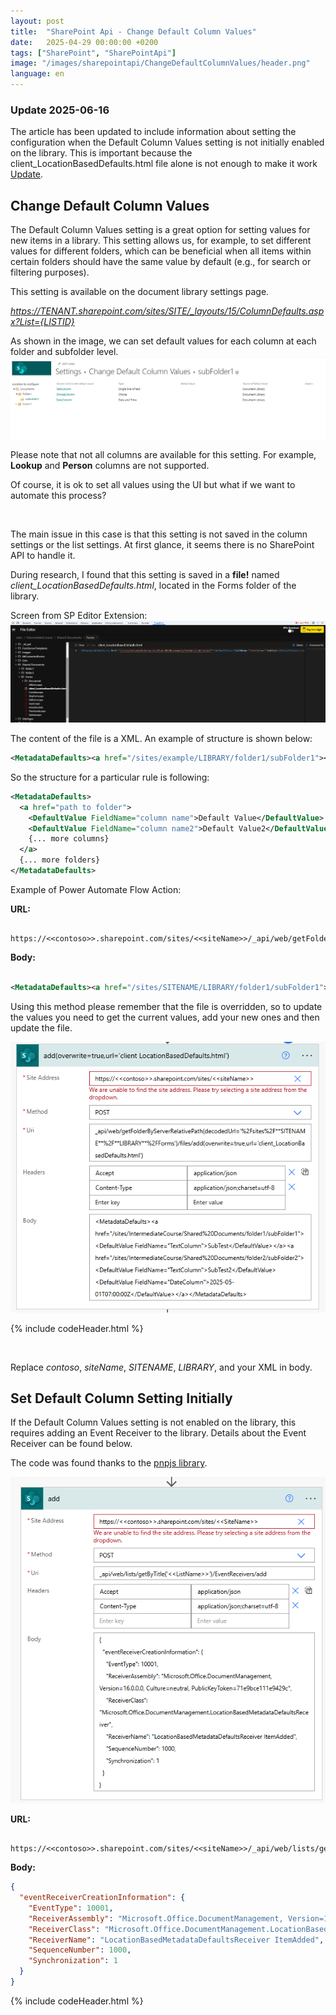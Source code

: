 ```yaml
---
layout: post
title:  "SharePoint Api - Change Default Column Values"
date:   2025-04-29 00:00:00 +0200
tags: ["SharePoint", "SharePointApi"]
image: "/images/sharepointapi/ChangeDefaultColumnValues/header.png"
language: en
---
```


### Update 2025-06-16
The article has been updated to include information about setting the configuration when the Default Column Values setting is not initially enabled on the library. This is important because the client_LocationBasedDefaults.html file alone is not enough to make it work [Update](#set-default-column-initially).

## Change Default Column Values

The Default Column Values setting is a great option for setting values for new items in a library. This setting allows us, for example, to set different values for different folders, which can be beneficial when all items within certain folders should have the same value by default (e.g., for search or filtering purposes).

This setting is available on the document library settings page.

*https://TENANT.sharepoint.com/sites/SITE/_layouts/15/ColumnDefaults.aspx?List={LISTID}*


As shown in the image, we can set default values for each column at each folder and subfolder level.
![Default Column Values Settings](/images/sharepointapi/ChangeDefaultColumnValues/ChangeDefaultColumnValuesSettings.png)

Please note that not all columns are available for this setting. For example, **Lookup** and **Person** columns are not supported.


Of course, it is ok to set all values using the UI but what if we want to automate this process?

<br/>

The main issue in this case is that this setting is not saved in the column settings or the list settings. At first glance, it seems there is no SharePoint API to handle it.

During research, I found that this setting is saved in a **file!** named *client_LocationBasedDefaults.html*, located in the Forms folder of the library.


Screen from SP Editor Extension:
![File editor of SP Editor Extension](/images/sharepointapi/ChangeDefaultColumnValues/spEditorFileEditor.png)


The content of the file is a XML. An example of structure is shown below:

```xml
<MetadataDefaults><a href="/sites/example/LIBRARY/folder1/subFolder1"><DefaultValue FieldName="TextColumn">SubTest</DefaultValue></a><a href="/sites/example/LIBRARY/folder2/subFolder2"><DefaultValue FieldName="TextColumn">SubTest2</DefaultValue><DefaultValue FieldName="DateColumn">2025-05-01T07:00:00Z</DefaultValue></a></MetadataDefaults>
```

So the structure for a particular rule is following:

```xml
<MetadataDefaults>
  <a href="path to folder">
    <DefaultValue FieldName="column name">Default Value</DefaultValue>
    <DefaultValue FieldName="column name2">Default Value2</DefaultValue>
    {... more columns}
  </a>
  {... more folders}
</MetadataDefaults>
```

Example of Power Automate Flow Action:

**URL:**

```
 https://<<contoso>>.sharepoint.com/sites/<<siteName>>/_api/web/getFolderByServerRelativePath(decodedUrl='%2Fsites%2F**SITENAME**%2F**LIBRARY**%2FForms')/files/add(overwrite=true,url='client_LocationBasedDefaults.html')
```

**Body:**

```xml

<MetadataDefaults><a href="/sites/SITENAME/LIBRARY/folder1/subFolder1"><DefaultValue FieldName="TextColumn">SubTest</DefaultValue></a><a href="/sites/SITENAME/LIBRARY/folder2/subFolder2"><DefaultValue FieldName="TextColumn">SubTest2</DefaultValue><DefaultValue FieldName="DateColumn">2025-05-01T07:00:00Z</DefaultValue></a></MetadataDefaults>

```

Using this method please remember that the file is overridden, so to update the values you need to get the current values, add your new ones and then update the file.

![PA Action](/images/sharepointapi/ChangeDefaultColumnValues/PAAction.png)

  {% include codeHeader.html %}
<div class="powerAutomateCode" style="display:none">
{"id":"6471f670-aeb4-4835-bf14-2f78534cb6a6","brandColor":"#036C70","connectionReferences":{"shared_sharepointonline":{"connection":{"id":"/sharedsharepointonline_a82fc"}},"shared_office365":{"connection":{"id":"/admin_CoECoreO365Outlook"}}},"connectorDisplayName":"SharePoint","icon":"https://conn-afd-prod-endpoint-bmc9bqahasf3grgk.b01.azurefd.net/releases/v1.0.1746/1.0.1746.4174/sharepointonline/icon.png","isTrigger":false,"operationName":"add(overwrite=true,url='client_LocationBasedDefaults.html')","operationDefinition":{"type":"OpenApiConnection","inputs":{"host":{"connectionName":"shared_sharepointonline","operationId":"HttpRequest","apiId":"/providers/Microsoft.PowerApps/apis/shared_sharepointonline"},"parameters":{"dataset":"https://contoso.sharepoint.com/sites/siteName","parameters/method":"POST","parameters/uri":"_api/web/getFolderByServerRelativePath(decodedUrl='%2Fsites%2FSITENAME%2FLIBRARY%2FForms')/files/add(overwrite=true,url='client_LocationBasedDefaults.html')","parameters/headers":{"Accept":"application/json","Content-Type":"application/json;charset=utf-8"},"parameters/body":"XML CONTENT"},"authentication":{"type":"Raw","value":"@json(decodeBase64(triggerOutputs().headers['X-MS-APIM-Tokens']))['$ConnectionKey']"}},"runAfter":{}}}
</div>

<br/>

Replace *contoso*, *siteName*, *SITENAME*, *LIBRARY*, and your XML in body.


## Set Default Column Setting Initially
If the Default Column Values setting is not enabled on the library, this requires adding an Event Receiver to the library. Details about the Event Receiver can be found below.

The code was found thanks to the [pnpjs library](https://github.com/pnp/pnpjs).

![Add Event receiver](/images/sharepointapi/ChangeDefaultColumnValues/AddEventReceiver.png)

**URL:**

```
 https://<<contoso>>.sharepoint.com/sites/<<siteName>>/_api/web/lists/getByTitle('<<ListName>>')/EventReceivers/add
```

**Body:**

```json
{
  "eventReceiverCreationInformation": {
    "EventType": 10001,
    "ReceiverAssembly": "Microsoft.Office.DocumentManagement, Version=16.0.0.0, Culture=neutral, PublicKeyToken=71e9bce111e9429c",
    "ReceiverClass": "Microsoft.Office.DocumentManagement.LocationBasedMetadataDefaultsReceiver",
    "ReceiverName": "LocationBasedMetadataDefaultsReceiver ItemAdded",
    "SequenceNumber": 1000,
    "Synchronization": 1
  }
}
```

  {% include codeHeader.html %}
<div class="powerAutomateCode" style="display:none">
{
        "id": "7a3955e0-f505-4f9f-ae7f-d805943ff04d",
        "brandColor": "#036C70",
        "connectorDisplayName": "SharePoint",
        "icon": "https://conn-afd-prod-endpoint-bmc9bqahasf3grgk.b01.azurefd.net/releases/v1.0.1723/1.0.1723.3986/sharepointonline/icon.png",
        "isTrigger": false,
        "operationName": "add",
        "operationDefinition": {
          "type": "OpenApiConnection",
          "inputs": {
            "host": {
              "connectionName": "shared_sharepointonline",
              "operationId": "HttpRequest",
              "apiId": "/providers/Microsoft.PowerApps/apis/shared_sharepointonline"
            },
            "parameters": {
              "dataset": "https://contoso.sharepoint.com/sites/siteName",
              "parameters/method": "POST",
              "parameters/uri": "_api/web/lists/getByTitle('ListName')/EventReceivers/add",
              "parameters/headers": {"Accept":"application/json","Content-Type":"application/json;charset=utf-8"}
              ,"parameters/body": {"eventReceiverCreationInformation":{"EventType":10001,"ReceiverAssembly":"Microsoft.Office.DocumentManagement, Version=16.0.0.0, Culture=neutral, PublicKeyToken=71e9bce111e9429c","ReceiverClass":"Microsoft.Office.DocumentManagement.LocationBasedMetadataDefaultsReceiver","ReceiverName":"LocationBasedMetadataDefaultsReceiver ItemAdded","SequenceNumber":1000,"Synchronization":1}}
            },
            "authentication": "@parameters('$authentication')"
          }
        }
      }
</div>

<br/>